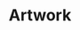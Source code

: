 ---
title: "Artwork"
tagline: ""
image: "../../../assets/home-hero1.jpeg"
image_alt: "A painting of a winter morning"
---